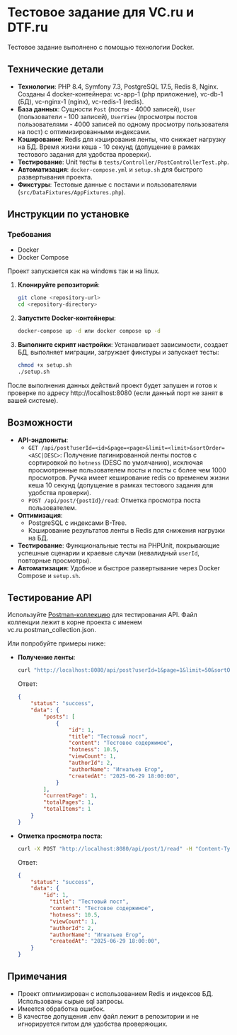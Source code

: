 # Тестовое задание для VC.ru и DTF.ru

Тестовое задание выполнено с помощью технологии Docker. 

## Технические детали
- **Технологии**: PHP 8.4, Symfony 7.3, PostgreSQL 17.5, Redis 8, Nginx. Созданы 4 docker-контейнера: vc-app-1 (php приложение), vc-db-1 (БД), vc-nginx-1 (nginx), vc-redis-1 (redis).
- **База данных**: Сущности `Post` (посты - 4000 записей), `User` (пользователи - 100 записей), `UserView` (просмотры постов пользователями - 4000 записей по одному просмотру пользователя на пост) с оптимизированными индексами.
- **Кэширование**: Redis для кэширования ленты, что снижает нагрузку на БД. Время жизни кеша  - 10 секунд (допущение в рамках тестового задания для удобства проверки).
- **Тестирование**: Unit тесты в `tests/Controller/PostControllerTest.php`.
- **Автоматизация**: `docker-compose.yml` и `setup.sh` для быстрого развертывания проекта.
- **Фикстуры**: Тестовые данные с постами и пользователями (`src/DataFixtures/AppFixtures.php`).

## Инструкции по установке

### Требования
- Docker
- Docker Compose

Проект запускается как на windows так и на linux.

1. **Клонируйте репозиторий**:
   ```bash
   git clone <repository-url>
   cd <repository-directory>
   ```

2. **Запустите Docker-контейнеры**:
   ```bash
   docker-compose up -d или docker compose up -d
   ```

3. **Выполните скрипт настройки**:
   Устанавливает зависимости, создает БД, выполняет миграции, загружает фикстуры и запускает тесты:
   ```bash
   chmod +x setup.sh
   ./setup.sh
   ```

После выполнения данных действий проект будет запушен и готов к проверке по адресу http://localhost:8080 (если данный порт не занят в вашей системе).

## Возможности

- **API-эндпоинты**:
  - `GET /api/post?userId=<id>&page=<page>&limit=<limit>&sortOrder=<ASC|DESC>`: Получение пагинированной ленты постов с сортировкой по `hotness` (DESC по умолчанию), исключая просмотренные пользователем посты и посты с более чем 1000 просмотров. Ручка имеет кеширование redis со временем жизни кеша 10 секунд (допущение в рамках тестового задания для удобства проверки).
  - `POST /api/post/{postId}/read`: Отметка просмотра поста пользователем.
- **Оптимизация**:
  - PostgreSQL с индексами B-Tree.
  - Кэширование результатов ленты в Redis для снижения нагрузки на БД.
- **Тестирование**: Функциональные тесты на PHPUnit, покрывающие успешные сценарии и краевые случаи (невалидный `userId`, повторные просмотры).
- **Автоматизация**: Удобное и быстрое развертывание через Docker Compose и `setup.sh`.

## Тестирование API
Используйте [Postman-коллекцию](vc.ru.postman_collection.json) для тестирования API. Файл коллекции лежит в корне проекта с именем vc.ru.postman_collection.json.

Или попробуйте примеры ниже:

- **Получение ленты**:
   ```bash
   curl "http://localhost:8080/api/post?userId=1&page=1&limit=50&sortOrder=DESC"
   ```
   Ответ:
   ```json
   {
       "status": "success",
       "data": {
           "posts": [
               {
                   "id": 1,
                   "title": "Тестовый пост",
                   "content": "Тестовое содержимое",
                   "hotness": 10.5,
                   "viewСount": 1,
                   "authorId": 2,
                   "authorName": "Игнатьев Егор",
                   "createdAt": "2025-06-29 18:00:00",
               }
           ],
           "currentPage": 1,
           "totalPages": 1,
           "totalItems": 1
       }
   }
   ```

- **Отметка просмотра поста**:
   ```bash
   curl -X POST "http://localhost:8080/api/post/1/read" -H "Content-Type: application/json" -d '{"userId": 1}'
   ```
   Ответ:
   ```json
   {
       "status": "success",
       "data": {
           "id": 1,
             "title": "Тестовый пост",
             "content": "Тестовое содержимое",
             "hotness": 10.5,
             "viewСount": 1,
             "authorId": 2,
             "authorName": "Игнатьев Егор",
             "createdAt": "2025-06-29 18:00:00",
       }
   }
   ```

## Примечания
- Проект оптимизирован с использованием Redis и индексов БД. Использованы сырые sql запросы.
- Имеется обработка ошибок.
- В качестве допущения .env файл лежит в репозитории и не игнорируется гитом для удобства проверяющих.
